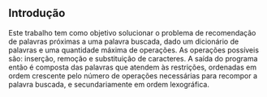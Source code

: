 ## Introdução

Este trabalho tem como objetivo solucionar o problema de recomendação de palavras próximas
a uma palavra buscada, dado um dicionário de palavras e uma quantidade máxima de operações.
As operações possíveis são: inserção, remoção e substituição de caracteres.
A saída do programa então é composta das palavras que atendem às restrições, ordenadas
em ordem crescente pelo número de operações necessárias para recompor a palavra buscada, e
secundariamente em ordem lexográfica.
